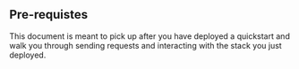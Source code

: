 #

## Pre-requistes

This document is meant to pick up after you have deployed a quickstart and walk you through sending requests and interacting with the stack you just deployed.
